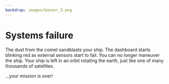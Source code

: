 ```yaml
---
backdrop: images/banner_5.png
---
```


# Systems failure

The dust from the comet sandblasts your ship. The dashboard starts blinking red as external sensors start to fail. You can no longer maneuver the ship. Your ship is left in an orbit rotating the earth, just like one of many thousands of satellites.  

...your mission is over!

<Page url="/rocket/fr/1" instructions="" action="Return to the start" condition="none" />